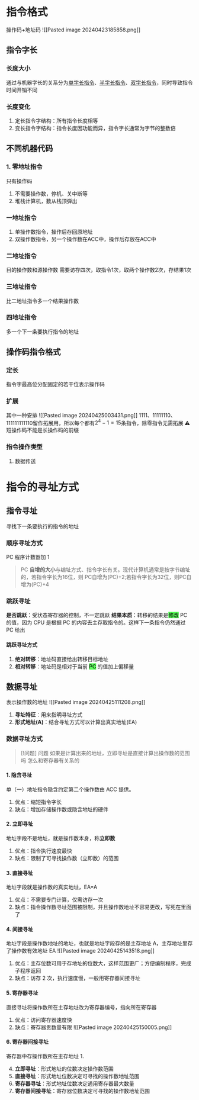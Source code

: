 # 指令格式
操作码+地址码
![[Pasted image 20240423185858.png]]
## 指令字长
### 长度大小
通过与机器字长的关系分为<u>单字长指令</u>、<u>半字长指令</u>、<u>双字长指令</u>，同时导致指令时间开销不同
### 长度变化
1. 定长指令字结构：所有指令长度相等
2. 变长指令字结构：指令长度因功能而异，指令字长通常为字节的整数倍
## 不同机器代码
### 1. 零地址指令
只有操作码
1. 不需要操作数，停机、关中断等
2. 堆栈计算机，数从栈顶弹出
### 一地址指令
1. 单操作数指令，操作后存回原地址
2. 双操作数指令，另一个操作数在ACC中，操作后存放在ACC中
### 二地址指令
目的操作数和源操作数
需要访存四次，取指令1次，取两个操作数2次，存结果1次   
### 三地址指令
比二地址指令多一个结果操作数
### 四地址指令
多一个下一条要执行指令的地址
## 操作码指令格式
### 定长
指令字最高位分配固定的若干位表示操作码
### 扩展
其中一种安排
![[Pasted image 20240425003431.png]]
1111、11111110、111111111110留作拓展用，所以每个都有$2^4-1=15$条指令，除零指令无需拓展
⚠️ 短操作码不能是长操作码的前缀
### 指令操作类型
1. 数据传送
# 指令的寻址方式
## 指令寻址
寻找下一条要执行的指令的地址
### 顺序寻址方式
PC 程序计数器加 1
> PC **自增的大小**与编址方式、指令字长有关。现代计算机通常是按字节编址的，若指令字长为16位，则 PC自增为(PC)+2;若指令字长为32位，则PC自增为(PC)+4

### 跳跃寻址
**是否跳跃**：受状态寄存器的控制，不一定跳跃
**结果本质**：转移的结果是<mark style="background: #06FF06A6;">修改</mark> PC 的值，因为 CPU 是根据 PC 的内容去主存取指令的。这样下一条指令仍然通过 PC 给出
#### 跳跃寻址方式
1. **绝对转移**：地址码直接给出转移目标地址
2. **相对转移**：地址码是相对于当前 <mark style="background: #06FF06A6;">PC</mark> 的值加上偏移量
## 数据寻址
表示操作数的地址
![[Pasted image 20240425111208.png]]
1. **寻址特征**：用来指明寻址方式
2. **形式地址(A)**：结合寻址方式可以计算出真实地址(EA)
### 数据寻址方式

> [!问题] 问题
> 如果是计算出来的地址，立即寻址是直接计算出操作数的范围吗
> 怎么和寄存器有关系的
#### 1. 隐含寻址
单（一）地址指令隐含约定第二个操作数由 ACC 提供。
1. 优点：缩短指令字长
2. 缺点：增加存储操作数或隐含地址的硬件
#### 2. 立即寻址
地址字段不是地址，就是操作数本身，称**立即数**
1. 优点：指令执行速度最快
2. 缺点：限制了可寻找操作数（立即数）的范围
#### 3. 直接寻址
地址字段就是操作数的真实地址，EA=A
1. 优点：不需要专门计算，仅需访存一次
2. 缺点：指令操作数寻址范围被限制，并且操作数地址不容易更改，写死在里面了
#### 4. 间接寻址
地址字段是操作数地址的地址，也就是地址字段存的是主存地址 A，主存地址里存了操作数有效地址 EA
![[Pasted image 20240425143518.png]]
1. 优点：主存位数可用于存地址的位数大，这样范围更广；方便编制程序，完成子程序返回
2. 缺点：访存 2 次，执行速度慢，一般用寄存器间接寻址
#### 5. 寄存器寻址
直接寻址将操作数所在主存地址改为寄存器编号，指向所在寄存器
1. 优点：访问寄存器速度快
2. 缺点：寄存器贵数量有限
![[Pasted image 20240425150005.png]]
#### 6. 寄存器间接寻址
寄存器中存操作数所在主存地址
1. 

4. **立即寻址**：形式地址的位数决定操作数范围
5. **直接寻址**：形式地址位数决定可寻找的操作数地址范围
6. **寄存器寻址**：形式地址位数决定通用寄存器最大数量
7. **寄存器间接寻址**：寄存器位数决定可寻找的操作数地址范围

